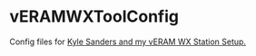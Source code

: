 # vERAMWXToolConfig
Config files for [Kyle Sanders and my vERAM WX Station Setup.](https://github.com/KSanders7070/ZLC_vERAM_Wx_Setup)
